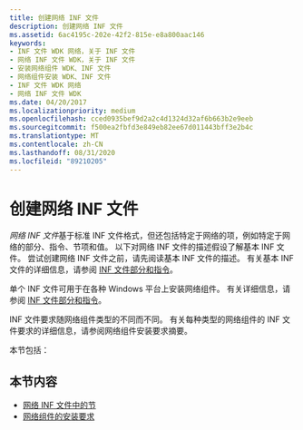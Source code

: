 ```yaml
---
title: 创建网络 INF 文件
description: 创建网络 INF 文件
ms.assetid: 6ac4195c-202e-42f2-815e-e8a800aac146
keywords:
- INF 文件 WDK 网络，关于 INF 文件
- 网络 INF 文件 WDK，关于 INF 文件
- 安装网络组件 WDK、INF 文件
- 网络组件安装 WDK、INF 文件
- INF 文件 WDK 网络
- 网络 INF 文件 WDK
ms.date: 04/20/2017
ms.localizationpriority: medium
ms.openlocfilehash: cced0935bef9d2a2c4d1324d32af6b663b2e9eeb
ms.sourcegitcommit: f500ea2fbfd3e849eb82ee67d011443bff3e2b4c
ms.translationtype: MT
ms.contentlocale: zh-CN
ms.lasthandoff: 08/31/2020
ms.locfileid: "89210205"
---
```

# <a name="creating-network-inf-files"></a>创建网络 INF 文件





*网络 INF 文件*基于标准 INF 文件格式，但还包括特定于网络的项，例如特定于网络的部分、指令、节项和值。 以下对网络 INF 文件的描述假设了解基本 INF 文件。 尝试创建网络 INF 文件之前，请先阅读基本 INF 文件的描述。 有关基本 INF 文件的详细信息，请参阅 [INF 文件部分和指令](../install/index.md)。

单个 INF 文件可用于在各种 Windows 平台上安装网络组件。 有关详细信息，请参阅 [INF 文件部分和指令](../install/index.md)。

INF 文件要求随网络组件类型的不同而不同。 有关每种类型的网络组件的 INF 文件要求的详细信息，请参阅网络组件安装要求摘要。

本节包括：

## <a name="in-this-section"></a>本节内容


-   [网络 INF 文件中的节](sections-in-a-network-inf-file.md)
-   [网络组件的安装要求](installation-requirements-for-network-components.md)

 

